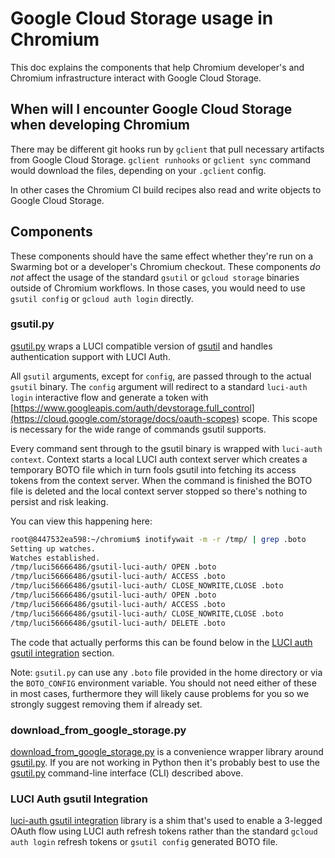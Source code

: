 # Google Cloud Storage usage in Chromium

This doc explains the components that help Chromium developer's and Chromium infrastructure interact with Google Cloud Storage.

## When will I encounter Google Cloud Storage when developing Chromium

There may be different git hooks run by `gclient` that pull necessary artifacts from Google Cloud Storage. `gclient runhooks` or `gclient sync` command would download the files, depending on your `.gclient` config.

In other cases the Chromium CI build recipes also read and write objects to Google Cloud Storage.

## Components

These components should have the same effect whether they're run on a Swarming bot or a developer's Chromium checkout. These components *do not* affect the usage of the standard `gsutil` or `gcloud storage` binaries outside of Chromium workflows. In those cases, you would need to use `gsutil config` or `gcloud auth login` directly.


### gsutil.py

[gsutil.py](https://source.chromium.org/chromium/chromium/tools/depot_tools/+/main:gsutil.py) wraps a LUCI compatible version of [gsutil](https://cloud.google.com/storage/docs/gsutil) and handles authentication support with LUCI Auth.

All `gsutil` arguments, except for `config`, are passed through to the actual `gsutil` binary. The `config` argument will redirect to a standard `luci-auth login` interactive flow and generate a token with [https://www.googleapis.com/auth/devstorage.full_control](https://cloud.google.com/storage/docs/oauth-scopes) scope. This scope is necessary for the wide range of commands gsutil supports.

Every command sent through to the gsutil binary is wrapped with `luci-auth context`. Context starts a local LUCI auth context server which creates a temporary BOTO file which in turn fools gsutil into fetching its access tokens from the context server. When the command is finished the BOTO file is deleted and the local context server stopped so there's nothing to persist and risk leaking.

You can view this happening here:

```sh
root@8447532ea598:~/chromium$ inotifywait -m -r /tmp/ | grep .boto              
Setting up watches.
Watches established.
/tmp/luci56666486/gsutil-luci-auth/ OPEN .boto
/tmp/luci56666486/gsutil-luci-auth/ ACCESS .boto
/tmp/luci56666486/gsutil-luci-auth/ CLOSE_NOWRITE,CLOSE .boto
/tmp/luci56666486/gsutil-luci-auth/ OPEN .boto
/tmp/luci56666486/gsutil-luci-auth/ ACCESS .boto
/tmp/luci56666486/gsutil-luci-auth/ CLOSE_NOWRITE,CLOSE .boto
/tmp/luci56666486/gsutil-luci-auth/ DELETE .boto
```

The code that actually performs this can be found below in the [LUCI auth gsutil integration](#luci-auth-gsutil-integration) section.

Note: `gsutil.py` can use any `.boto` file provided in the home directory or via the `BOTO_CONFIG` environment variable. You should not need either of these in most cases, furthermore they will likely cause problems for you so we strongly suggest removing them if already set.

### download_from_google_storage.py

[download_from_google_storage.py](https://source.chromium.org/chromium/chromium/tools/depot_tools/+/main:download_from_google_storage.py) is a convenience wrapper library around [gsutil.py](https://source.chromium.org/chromium/chromium/tools/depot_tools/+/main:gsutil.py). If you are not working in Python then it's probably best to use the [gsutil.py](#gsutilpy) command-line interface (CLI) described above.

### LUCI Auth gsutil Integration

[luci-auth gsutil integration](https://pkg.go.dev/go.chromium.org/luci/auth/integration/gsutil) library is a shim that's used to enable a 3-legged OAuth flow using LUCI auth refresh tokens rather than the standard `gcloud auth login` refresh tokens or `gsutil config` generated BOTO file.



